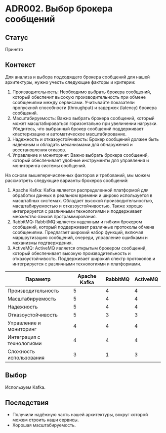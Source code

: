 # ADR002. Выбор брокера сообщений

## Статус

Принято

## Контекст

Для анализа и выбора подходящего брокера сообщений для нашей архитектуры, нужно учесть следующие факторы и критерии:

1. Производительность: Необходимо выбрать брокера сообщений, который обеспечит высокую производительность при обмене сообщениями между сервисами. Учитывайте показатели пропускной способности (throughput) и задержек (latency) брокера сообщений.
2. Масштабируемость: Важно выбрать брокера сообщений, который может масштабироваться горизонтально при увеличении нагрузки. Убедитесь, что выбранный брокер сообщений поддерживает кластеризацию и автоматическое масштабирование.
3. Надежность и отказоустойчивость: Брокер сообщений должен быть надежным и обладать механизмами для обнаружения и восстановления отказов.
4. Управление и мониторинг: Важно выбрать брокера сообщений, который обеспечивает удобные инструменты для управления и мониторинга системы сообщений.

На основе вышеперечисленных факторов и требований, мы можем рассмотреть следующие варианты брокеров сообщений:

1. Apache Kafka: Kafka является распределенной платформой для обработки данных в реальном времени и широко используется в масштабных системах. Обладает высокой производительностью, масштабируемостью и отказоустойчивостью. Также хорошо интегрируется с различными технологиями и поддерживает множество языков программирования.
2. RabbitMQ: RabbitMQ является надежным и гибким брокером сообщений, который поддерживает различные протоколы обмена сообщениями. Предлагает широкий набор функций, включая маршрутизацию сообщений, очереди, управление ошибками и механизмы подтверждения.
3. ActiveMQ: ActiveMQ является открытым брокером сообщений, который обеспечивает высокую производительность и отказоустойчивость. Поддерживает широкий спектр протоколов и интегрируется с различными технологиями и платформами.

| Параметр                  | Apache Kafka   | RabbitMQ      | ActiveMQ       |
|---------------------------|----------------|---------------|----------------|
| Производительность        | 5              | 4             | 4              |
| Масштабируемость          | 5              | 4             | 4              |
| Надежность                | 5              | 4             | 4              |
| Отказоустойчивость        | 5              | 3             | 3              |
| Управление и мониторинг   | 4              | 4             | 4              |
| Интеграция с технологиями | 4              | 4             | 4              |
| Сложность использования   | 3              | 1             | 3              |

## Выбор
Используем Kafka.

## Последствия
- Получили надёжную часть нашей архитектуры, вокруг которой можем строить наши сервисы.
- Хорошая масштабируемость.